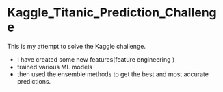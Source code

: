 # Kaggle_Titanic_Prediction_Challenge
This is my attempt to solve the Kaggle challenge.
- I have created some new features(feature engineering )
- trained various ML models 
- then used the ensemble methods to get the best and most accurate predictions.
